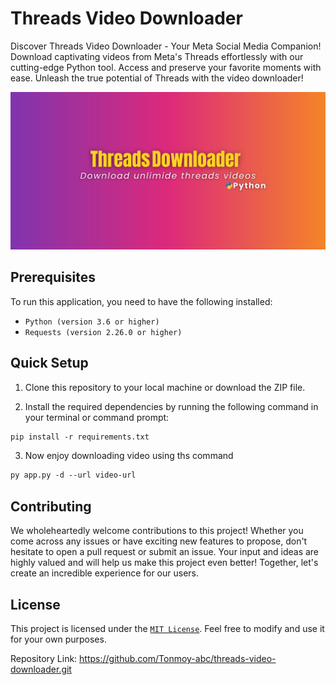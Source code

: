 # Threads Video Downloader #

Discover Threads Video Downloader - Your Meta Social Media Companion! Download captivating videos from Meta's Threads effortlessly with our cutting-edge Python tool. Access and preserve your favorite moments with ease. Unleash the true potential of Threads with the video downloader!

![Image](https://github.com/Tonmoy-abc/threads-video-downloader/blob/main/img/pic1.png?raw=true)

## Prerequisites ##

To run this application, you need to have the following installed:

- `Python (version 3.6 or higher)`
- `Requests (version 2.26.0 or higher)`

## Quick Setup ##

1. Clone this repository to your local machine or download the ZIP file.

2. Install the required dependencies by running the following command in your terminal or command prompt:

```markdown
pip install -r requirements.txt
```

3. Now enjoy downloading video using ths command
```markdown
py app.py -d --url video-url
```

## Contributing ##

We wholeheartedly welcome contributions to this project! Whether you come across any issues or have exciting new features to propose, don't hesitate to open a pull request or submit an issue. Your input and ideas are highly valued and will help us make this project even better! Together, let's create an incredible experience for our users.

## License ##

This project is licensed under the [`MIT License`][license]. Feel free to modify and use it for your own purposes.

Repository Link: <https://github.com/Tonmoy-abc/threads-video-downloader.git>

[license]:https://github.com/Tonmoy-abc/threads-video-downloader/blob/main/LICENSE


